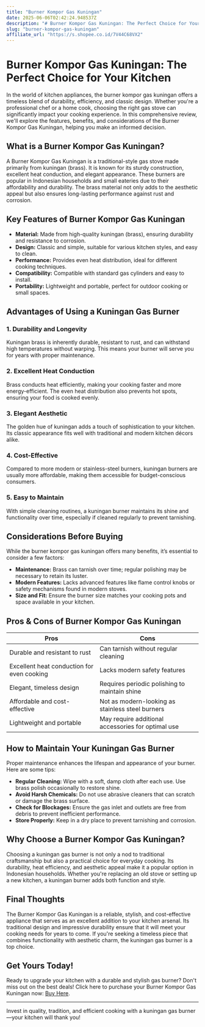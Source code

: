 ```yaml
---
title: "Burner Kompor Gas Kuningan"
date: 2025-06-06T02:42:24.948537Z
description: "# Burner Kompor Gas Kuningan: The Perfect Choice for Your Kitchen..."
slug: "burner-kompor-gas-kuningan"
affiliate_url: "https://s.shopee.co.id/7V44C68VX2"
---
```

# Burner Kompor Gas Kuningan: The Perfect Choice for Your Kitchen

In the world of kitchen appliances, the burner kompor gas kuningan offers a timeless blend of durability, efficiency, and classic design. Whether you're a professional chef or a home cook, choosing the right gas stove can significantly impact your cooking experience. In this comprehensive review, we'll explore the features, benefits, and considerations of the Burner Kompor Gas Kuningan, helping you make an informed decision.

## What is a Burner Kompor Gas Kuningan?

A Burner Kompor Gas Kuningan is a traditional-style gas stove made primarily from kuningan (brass). It is known for its sturdy construction, excellent heat conduction, and elegant appearance. These burners are popular in Indonesian households and small eateries due to their affordability and durability. The brass material not only adds to the aesthetic appeal but also ensures long-lasting performance against rust and corrosion.

## Key Features of Burner Kompor Gas Kuningan

- **Material:** Made from high-quality kuningan (brass), ensuring durability and resistance to corrosion.
- **Design:** Classic and simple, suitable for various kitchen styles, and easy to clean.
- **Performance:** Provides even heat distribution, ideal for different cooking techniques.
- **Compatibility:** Compatible with standard gas cylinders and easy to install.
- **Portability:** Lightweight and portable, perfect for outdoor cooking or small spaces.

## Advantages of Using a Kuningan Gas Burner

### 1. Durability and Longevity
Kuningan brass is inherently durable, resistant to rust, and can withstand high temperatures without warping. This means your burner will serve you for years with proper maintenance.

### 2. Excellent Heat Conduction
Brass conducts heat efficiently, making your cooking faster and more energy-efficient. The even heat distribution also prevents hot spots, ensuring your food is cooked evenly.

### 3. Elegant Aesthetic
The golden hue of kuningan adds a touch of sophistication to your kitchen. Its classic appearance fits well with traditional and modern kitchen décors alike.

### 4. Cost-Effective
Compared to more modern or stainless-steel burners, kuningan burners are usually more affordable, making them accessible for budget-conscious consumers.

### 5. Easy to Maintain
With simple cleaning routines, a kuningan burner maintains its shine and functionality over time, especially if cleaned regularly to prevent tarnishing.

## Considerations Before Buying

While the burner kompor gas kuningan offers many benefits, it’s essential to consider a few factors:

- **Maintenance:** Brass can tarnish over time; regular polishing may be necessary to retain its luster.
- **Modern Features:** Lacks advanced features like flame control knobs or safety mechanisms found in modern stoves.
- **Size and Fit:** Ensure the burner size matches your cooking pots and space available in your kitchen.

## Pros & Cons of Burner Kompor Gas Kuningan

| **Pros** | **Cons** |
| --- | --- |
| Durable and resistant to rust | Can tarnish without regular cleaning |
| Excellent heat conduction for even cooking | Lacks modern safety features |
| Elegant, timeless design | Requires periodic polishing to maintain shine |
| Affordable and cost-effective | Not as modern-looking as stainless steel burners |
| Lightweight and portable | May require additional accessories for optimal use |

## How to Maintain Your Kuningan Gas Burner

Proper maintenance enhances the lifespan and appearance of your burner. Here are some tips:

- **Regular Cleaning:** Wipe with a soft, damp cloth after each use. Use brass polish occasionally to restore shine.
- **Avoid Harsh Chemicals:** Do not use abrasive cleaners that can scratch or damage the brass surface.
- **Check for Blockages:** Ensure the gas inlet and outlets are free from debris to prevent inefficient performance.
- **Store Properly:** Keep in a dry place to prevent tarnishing and corrosion.

## Why Choose a Burner Kompor Gas Kuningan?

Choosing a kuningan gas burner is not only a nod to traditional craftsmanship but also a practical choice for everyday cooking. Its durability, heat efficiency, and aesthetic appeal make it a popular option in Indonesian households. Whether you're replacing an old stove or setting up a new kitchen, a kuningan burner adds both function and style.

## Final Thoughts

The Burner Kompor Gas Kuningan is a reliable, stylish, and cost-effective appliance that serves as an excellent addition to your kitchen arsenal. Its traditional design and impressive durability ensure that it will meet your cooking needs for years to come. If you're seeking a timeless piece that combines functionality with aesthetic charm, the kuningan gas burner is a top choice.

## Get Yours Today!

Ready to upgrade your kitchen with a durable and stylish gas burner? Don't miss out on the best deals! Click here to purchase your Burner Kompor Gas Kuningan now: [Buy Here](https://s.shopee.co.id/7V44C68VX2).

---
Invest in quality, tradition, and efficient cooking with a kuningan gas burner—your kitchen will thank you!